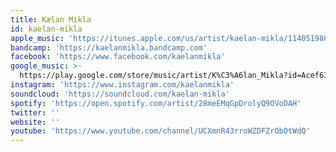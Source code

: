 ```yaml
---
title: Kælan Mikla
id: kaelan-mikla
apple_music: 'https://itunes.apple.com/us/artist/kaelan-mikla/1140519808'
bandcamp: 'https://kaelanmikla.bandcamp.com'
facebook: 'https://www.facebook.com/kaelanmikla'
google_music: >-
  https://play.google.com/store/music/artist/K%C3%A6lan_Mikla?id=Acef63ie4ygo7omtm7kwnrluaue
instagram: 'https://www.instagram.com/kaelanmikla'
soundcloud: 'https://soundcloud.com/kaelan-mikla'
spotify: 'https://open.spotify.com/artist/28meEMqGpDrolyQ9OVoDAH'
twitter: ''
website: ''
youtube: 'https://www.youtube.com/channel/UCXmnR43rroWZDFZrObOtWdQ'
---
```

